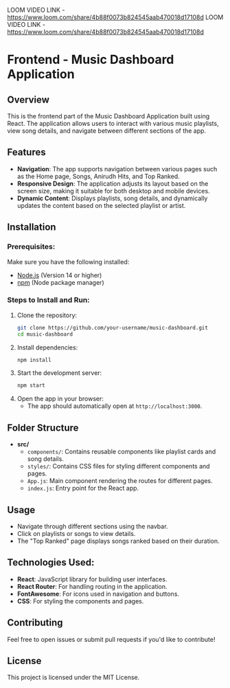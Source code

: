 
LOOM VIDEO LINK - https://www.loom.com/share/4b88f0073b824545aab470018d17108d
LOOM VIDEO LINK - https://www.loom.com/share/4b88f0073b824545aab470018d17108d
# Frontend - Music Dashboard Application

## Overview
This is the frontend part of the Music Dashboard Application built using React. The application allows users to interact with various music playlists, view song details, and navigate between different sections of the app.

## Features
- **Navigation**: The app supports navigation between various pages such as the Home page, Songs, Anirudh Hits, and Top Ranked.
- **Responsive Design**: The application adjusts its layout based on the screen size, making it suitable for both desktop and mobile devices.
- **Dynamic Content**: Displays playlists, song details, and dynamically updates the content based on the selected playlist or artist.

## Installation

### Prerequisites:
Make sure you have the following installed:
- [Node.js](https://nodejs.org/) (Version 14 or higher)
- [npm](https://www.npmjs.com/) (Node package manager)

### Steps to Install and Run:
1. Clone the repository:
    ```bash
    git clone https://github.com/your-username/music-dashboard.git
    cd music-dashboard
    ```
2. Install dependencies:
    ```bash
    npm install
    ```
3. Start the development server:
    ```bash
    npm start
    ```
4. Open the app in your browser:
    - The app should automatically open at `http://localhost:3000`.

## Folder Structure
- **src/**
    - `components/`: Contains reusable components like playlist cards and song details.
    - `styles/`: Contains CSS files for styling different components and pages.
    - `App.js`: Main component rendering the routes for different pages.
    - `index.js`: Entry point for the React app.

## Usage
- Navigate through different sections using the navbar.
- Click on playlists or songs to view details.
- The "Top Ranked" page displays songs ranked based on their duration.

## Technologies Used:
- **React**: JavaScript library for building user interfaces.
- **React Router**: For handling routing in the application.
- **FontAwesome**: For icons used in navigation and buttons.
- **CSS**: For styling the components and pages.

## Contributing
Feel free to open issues or submit pull requests if you'd like to contribute!

## License
This project is licensed under the MIT License.